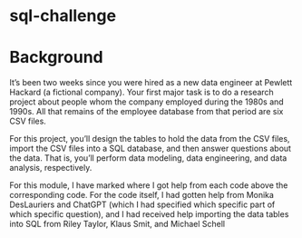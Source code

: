 # sql-challenge
# Background
It’s been two weeks since you were hired as a new data engineer at Pewlett Hackard (a fictional company). Your first major task is to do a research project about people whom the company employed during the 1980s and 1990s. All that remains of the employee database from that period are six CSV files.

For this project, you’ll design the tables to hold the data from the CSV files, import the CSV files into a SQL database, and then answer questions about the data. That is, you’ll perform data modeling, data engineering, and data analysis, respectively.


For this module, I have marked where I got help from each code above the corresponding code. For the code itself, I had gotten help from Monika DesLauriers and ChatGPT (which I had specified which specific part of which specific question), and I had received help importing the data tables into SQL from Riley Taylor, Klaus Smit, and Michael Schell
